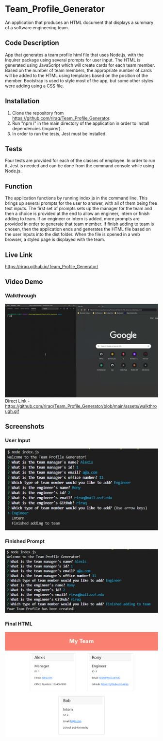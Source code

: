 # Team_Profile_Generator
An application that produces an HTML document that displays a summary of a software engineering team.

## Code Description
App that generates a team profile html file that uses Node.js, with the Inquirer package using several prompts for user input. The HTML is generated using JavaScript which will create cards for each team member. Based on the number of team members, the appropriate number of cards will be added to the HTML using templates based on the position of the member. Bootstrap is used to style most of the app, but some other styles were adding using a CSS file.
## Installation
1. Clone the repository from https://github.com/riraq/Team_Profile_Generator.
2. Run "npm i" in the main directory of the application in order to install dependencies (Inquirer).
3. In order to run the tests, Jest must be installed.
## Tests
Four tests are provided for each of the classes of employee. In order to run it, Jest is needed and can be done from the command console while using Node.js. 
## Function
The application functions by running index.js in the command line. This brings up several prompts for the user to answer, with all of them being free text inputs. The first set of prompts sets up the manager for the team and then a choice is provided at the end to allow an engineer, intern or finish adding to team. If an engineer or intern is added, more prompts are provided in order to generate that team member. If finish adding to team is chosen, then the application ends and generates the HTML file based on the user inputs into the dist folder. When the file is opened in a web browser, a styled page is displayed with the team.
## Live Link
https://riraq.github.io/Team_Profile_Generator/
## Video Demo
### Walkthrough
![Video Demo](./assets/walkthrough.gif)
Direct Link - https://github.com/riraq/Team_Profile_Generator/blob/main/assets/walkthrough.gif
## Screenshots
### User Input 
![User Input](./assets/prompt.jpg)
### Finished Prompt
![Finished Prompt](./assets/promptFinish.jpg)
### Final HTML
![Final HTML](./assets/generatedTeam.jpg)
